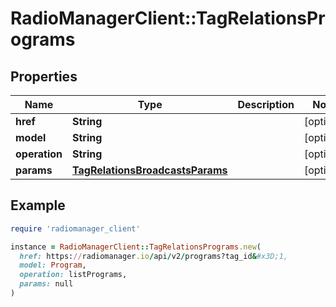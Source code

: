 # RadioManagerClient::TagRelationsPrograms

## Properties

| Name | Type | Description | Notes |
| ---- | ---- | ----------- | ----- |
| **href** | **String** |  | [optional] |
| **model** | **String** |  | [optional] |
| **operation** | **String** |  | [optional] |
| **params** | [**TagRelationsBroadcastsParams**](TagRelationsBroadcastsParams.md) |  | [optional] |

## Example

```ruby
require 'radiomanager_client'

instance = RadioManagerClient::TagRelationsPrograms.new(
  href: https://radiomanager.io/api/v2/programs?tag_id&#x3D;1,
  model: Program,
  operation: listPrograms,
  params: null
)
```

